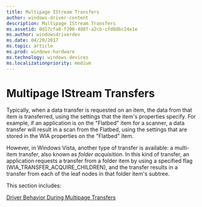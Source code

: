 ```yaml
---
title: Multipage IStream Transfers
author: windows-driver-content
description: Multipage IStream Transfers
ms.assetid: 0d17cfa8-f200-4d87-a2cb-cfd8dbc24e1e
ms.author: windowsdriverdev
ms.date: 04/20/2017
ms.topic: article
ms.prod: windows-hardware
ms.technology: windows-devices
ms.localizationpriority: medium
---
```


# Multipage IStream Transfers


Typically, when a data transfer is requested on an item, the data from that item is transferred, using the settings that the item's properties specify. For example, if an application is on the "Flatbed" item for a scanner, a data transfer will result in a scan from the Flatbed, using the settings that are stored in the WIA properties on the "Flatbed" item.

However, in Windows Vista, another type of transfer is available: a multi-item transfer, also known as *folder acquisition*. In this kind of transfer, an application requests a transfer from a folder item by using a specified flag (WIA\_TRANSFER\_ACQUIRE\_CHILDREN), and the transfer results in a transfer from each of the leaf nodes in that folder item's subtree.

This section includes:

[Driver Behavior During Multipage Transfers](driver-behavior-during-multipage-transfers.md)

 

 





